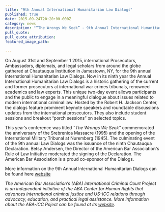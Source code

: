 ```yaml
---
title: "9th Annual International Humanitarian Law Dialogs"
published: true
date: 2015-09-24T20:20:00.000Z
category: news
description: "“The Wrongs We Seek” - 9th Annual International Humanitarian Law Dialogs, August 31st and September 1st 2015. Encouraging encourage States and the international community to fulfill the promise of international law they created and to advance the field of International Humanitarian Law."
pull_quote:
pull_quote_attribution:
featured_image_path:
 
---
```


On August 31st and September 1 2015, international Prosecutors, Ambassadors, diplomats, and legal scholars from around the globe gathered at Chautauqua Institution in Jamestown, NY, for the 9th annual International Humanitarian Law Dialogs. Now in its ninth year the Annual International Humanitarian Law Dialogs is a historic gathering of the current and former prosecutors at international war crimes tribunals, renowned academics and law experts. This unique two-day event allows participants and the public to engage in a meaningful dialogue about issues related to modern international criminal law. <font>Hosted by the Robert H. Jackson Center, the dialogs feature prominent keynote speakers and roundtable discussions updates from the international prosecutors. They also include student sessions and breakout “porch sessions” on selected topics.</font>

<font><font>

This year’s conference was titled _“The Wrongs We Seek”_ commemorated the anniversary of the Srebrenica Massacre (1995) and the opening of the International Military Tribunal at Nuremberg (1945). The culminating event of the 9th annual Law Dialogs was the issuance of the ninth Chautauqua Declaration. Betsy Andersen, the Director of the American Bar Association's Rule of Law Initiative moderated the signing of the Declaration. The American Bar Association is a proud co-sponsor of the Dialogs.

More information on the 9th Annual International Humanitarian Dialogs can be found here [website](http://www.international-criminal-justice-today.org/cms/#/wh/content/events/-JzMsJ5MzsPpjBQwRzSR )

_The American Bar Association’s (ABA) International Criminal Court Project is an independent initiative of the ABA Center for Human Rights that advances international criminal justice and US-ICC relations through advocacy, education, and practical legal assistance. More information about the ABA-ICC Poject can be found at its_ [<u>_website_</u>](http://www.international-criminal-justice-today.org/news/current-accountability-options-for-international-crimes-committed-in-syria/aba-icc.org/)_._</font></font>
